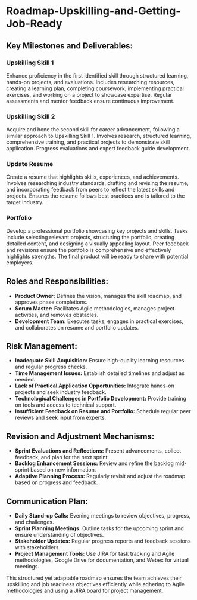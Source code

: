 # Roadmap-Upskilling-and-Getting-Job-Ready

## Key Milestones and Deliverables:

### Upskilling Skill 1

Enhance proficiency in the first identified skill through structured learning, hands-on projects, and evaluations. Includes researching resources, creating a learning plan, completing coursework, implementing practical exercises, and working on a project to showcase expertise. Regular assessments and mentor feedback ensure continuous improvement.

### Upskilling Skill 2

Acquire and hone the second skill for career advancement, following a similar approach to Upskilling Skill 1. Involves research, structured learning, comprehensive training, and practical projects to demonstrate skill application. Progress evaluations and expert feedback guide development.

### Update Resume

Create a resume that highlights skills, experiences, and achievements. Involves researching industry standards, drafting and revising the resume, and incorporating feedback from peers to reflect the latest skills and projects. Ensures the resume follows best practices and is tailored to the target industry.

### Portfolio

Develop a professional portfolio showcasing key projects and skills. Tasks include selecting relevant projects, structuring the portfolio, creating detailed content, and designing a visually appealing layout. Peer feedback and revisions ensure the portfolio is comprehensive and effectively highlights strengths. The final product will be ready to share with potential employers.

## Roles and Responsibilities:

* **Product Owner:** Defines the vision, manages the skill roadmap, and approves phase completions.
* **Scrum Master:** Facilitates Agile methodologies, manages project activities, and removes obstacles.
* **Development Team:** Executes tasks, engages in practical exercises, and collaborates on resume and portfolio updates.

## Risk Management:

* **Inadequate Skill Acquisition:** Ensure high-quality learning resources and regular progress checks.
* **Time Management Issues:** Establish detailed timelines and adjust as needed.
* **Lack of Practical Application Opportunities:** Integrate hands-on projects and seek industry feedback.
* **Technological Challenges in Portfolio Development:** Provide training on tools and access to technical support.
* **Insufficient Feedback on Resume and Portfolio:** Schedule regular peer reviews and seek input from experts.

## Revision and Adjustment Mechanisms:

* **Sprint Evaluations and Reflections:** Present advancements, collect feedback, and plan for the next sprint.
* **Backlog Enhancement Sessions:** Review and refine the backlog mid-sprint based on new information.
* **Adaptive Planning Process:** Regularly revisit and adjust the roadmap based on progress and feedback.

## Communication Plan:

* **Daily Stand-up Calls:** Evening meetings to review objectives, progress, and challenges.
* **Sprint Planning Meetings:** Outline tasks for the upcoming sprint and ensure understanding of objectives.
* **Stakeholder Updates:** Regular progress reports and feedback sessions with stakeholders.
* **Project Management Tools:** Use JIRA for task tracking and Agile methodologies, Google Drive for documentation, and Webex for virtual meetings.

This structured yet adaptable roadmap ensures the team achieves their upskilling and job readiness objectives efficiently while adhering to Agile methodologies and using a JIRA board for project management.
